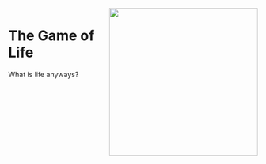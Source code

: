<img align="right" height="300px" src="https://github.com/astone2014/astone2014/raw/main/cgol.gif">

# The Game of Life
What is life anyways?
